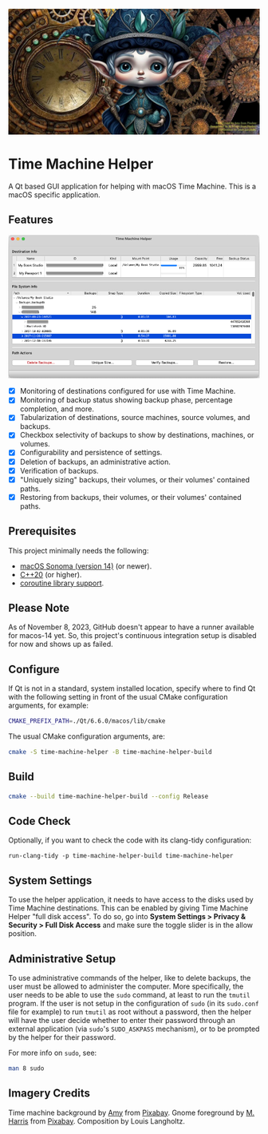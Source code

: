 ![Time Machine Helper Logo](project-image.jpg)

# Time Machine Helper

A Qt based GUI application for helping with macOS Time Machine.
This is a macOS specific application.

## Features

![Time Machine Helper App](screenshot-app.png)

- [x] Monitoring of destinations configured for use with Time Machine.
- [x] Monitoring of backup status showing backup phase, percentage completion, and more.
- [x] Tabularization of destinations, source machines, source volumes, and backups.
- [x] Checkbox selectivity of backups to show by destinations, machines, or volumes.
- [x] Configurability and persistence of settings.
- [x] Deletion of backups, an administrative action.
- [x] Verification of backups.
- [x] "Uniquely sizing" backups, their volumes, or their volumes' contained paths.
- [x] Restoring from backups, their volumes, or their volumes' contained paths.

## Prerequisites

This project minimally needs the following:

- [macOS Sonoma (version 14)](https://www.apple.com/macos/sonoma/) (or newer).
- [C++20](https://en.wikipedia.org/wiki/C++20) (or higher).
- [coroutine library support](https://en.cppreference.com/w/cpp/coroutine).

## Please Note

As of November 8, 2023, GitHub doesn't appear to have a runner available for macos-14 yet.
So, this project's continuous integration setup is disabled for now and shows up as failed.

## Configure

If Qt is not in a standard, system installed location, specify where to find Qt with the following setting in front of the usual CMake configuration arguments, for example:

```sh
CMAKE_PREFIX_PATH=./Qt/6.6.0/macos/lib/cmake
```

The usual CMake configuration arguments, are:

```sh
cmake -S time-machine-helper -B time-machine-helper-build
```

## Build

```sh
cmake --build time-machine-helper-build --config Release
```

## Code Check

Optionally, if you want to check the code with its clang-tidy configuration:

```
run-clang-tidy -p time-machine-helper-build time-machine-helper
```

## System Settings

To use the helper application, it needs to have access to the disks used by Time Machine destinations.
This can be enabled by giving Time Machine Helper "full disk access".
To do so, go into **System Settings > Privacy & Security > Full Disk Access** and make sure the toggle slider is in the allow position.

## Administrative Setup

To use administrative commands of the helper, like to delete backups, the user must be allowed to administer the computer.
More specifically, the user needs to be able to use the `sudo` command, at least to run the `tmutil` program.
If the user is not setup in the configuration of `sudo` (in its `sudo.conf` file for example) to run `tmutil` as root without a password, then the helper will have the user decide whether to enter their password through an external application (via `sudo`'s `SUDO_ASKPASS` mechanism), or to be prompted by the helper for their password.

For more info on `sudo`, see:

```sh
man 8 sudo
```

## Imagery Credits

Time machine background by [Amy](https://pixabay.com/users/prettysleepy1-2855492/?utm_source=link-attribution&utm_medium=referral&utm_campaign=image&utm_content=3160715) from [Pixabay](https://pixabay.com//?utm_source=link-attribution&utm_medium=referral&utm_campaign=image&utm_content=3160715). Gnome foreground by [M. Harris](https://pixabay.com/users/wonderwoman627-1737396/?utm_source=link-attribution&utm_medium=referral&utm_campaign=image&utm_content=8337253) from [Pixabay](https://pixabay.com//?utm_source=link-attribution&utm_medium=referral&utm_campaign=image&utm_content=8337253). Composition by Louis Langholtz.
